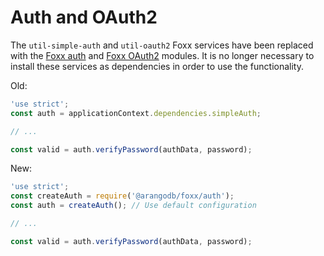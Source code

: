 Auth and OAuth2
===============

The `util-simple-auth` and `util-oauth2` Foxx services have been replaced with the [Foxx auth](../Reference/Modules/Auth.md) and [Foxx OAuth2](../Reference/Modules/OAuth2.md) modules. It is no longer necessary to install these services as dependencies in order to use the functionality.

Old:

```js
'use strict';
const auth = applicationContext.dependencies.simpleAuth;

// ...

const valid = auth.verifyPassword(authData, password);
```

New:

```js
'use strict';
const createAuth = require('@arangodb/foxx/auth');
const auth = createAuth(); // Use default configuration

// ...

const valid = auth.verifyPassword(authData, password);
```

